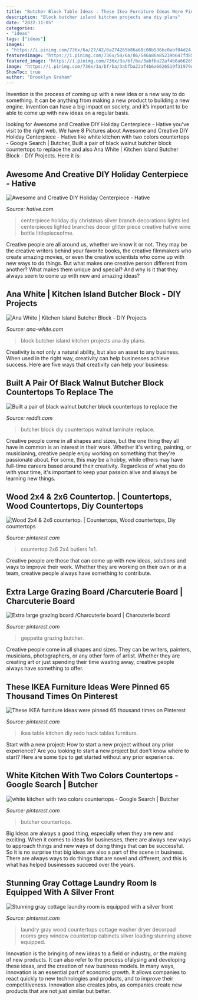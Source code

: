 ```yaml
---
title: "Butcher Block Table Ideas : These Ikea Furniture Ideas Were Pinned 65 Thousand Times On Pinterest"
description: "Block butcher island kitchen projects ana diy plans"
date: "2022-11-05"
categories:
- "ideas"
tags: ["ideas"]
images:
- "https://i.pinimg.com/736x/6a/27/42/6a274265b86a68c08b536bc0abf84d24.jpg"
featuredImage: "https://i.pinimg.com/736x/54/6a/86/546a86a85239b647fd854166e127d183.jpg"
featured_image: "https://i.pinimg.com/736x/3a/bf/ba/3abfba22af4b6a6626519f31979d80d6.jpg"
image: "https://i.pinimg.com/736x/3a/bf/ba/3abfba22af4b6a6626519f31979d80d6.jpg"
ShowToc: true
author: "Brooklyn Graham"
---
```



Invention is the process of coming up with a new idea or a new way to do something. It can be anything from making a new product to building a new engine. Invention can have a big impact on society, and it’s important to be able to come up with new ideas on a regular basis.

	

		
looking for Awesome and Creative DIY Holiday Centerpiece - Hative you've visit to the right web. We have 8 Pictures about Awesome and Creative DIY Holiday Centerpiece - Hative like white kitchen with two colors countertops - Google Search | Butcher, Built a pair of black walnut butcher block countertops to replace the and also Ana White | Kitchen Island Butcher Block - DIY Projects. Here it is:
		
    
## Awesome And Creative DIY Holiday Centerpiece - Hative

<img loading=lazy src="https://hative.com/wp-content/uploads/2015/11/diy-holiday-centerpiece/9-diy-holiday-centerpiece.jpg" onerror="this.onerror=null;this.src='https://tse2.mm.bing.net/th?id=OIP.x9rT-4rOCoIYgUIbyuByuQHaSf&amp;pid=15.1';" alt="Awesome and Creative DIY Holiday Centerpiece - Hative">

_Source: hative.com_

>centerpiece holiday diy christmas silver branch decorations lights led centerpieces lighted branches decor glitter piece creative hative wine bottle littlepieceofme. 

	

Creative people are all around us, whether we know it or not. They may be the creative writers behind your favorite books, the creative filmmakers who create amazing movies, or even the creative scientists who come up with new ways to do things. But what makes one creative person different from another? What makes them unique and special? And why is it that they always seem to come up with new and amazing ideas?

    
## Ana White | Kitchen Island Butcher Block - DIY Projects

<img loading=lazy src="http://www.ana-white.com/sites/default/files/3154837571_1385076232.JPG" onerror="this.onerror=null;this.src='https://tse4.mm.bing.net/th?id=OIP.oQFpZfcE7mO4nw-br8EkHwHaJ4&amp;pid=15.1';" alt="Ana White | Kitchen Island Butcher Block - DIY Projects">

_Source: ana-white.com_

>block butcher island kitchen projects ana diy plans. 

	

Creativity is not only a natural ability, but also an asset to any business. When used in the right way, creativity can help businesses achieve success. Here are five ways that creativity can help your business: 

    
## Built A Pair Of Black Walnut Butcher Block Countertops To Replace The

<img loading=lazy src="https://external-preview.redd.it/4fv41Twi_G182oQmxJUMkLIYaBicB6jspfuqSzZpsAc.jpg?auto=webp&amp;s=f8fe4bf832512387c2f619555cfaef6400f1ea25" onerror="this.onerror=null;this.src='https://tse3.mm.bing.net/th?id=OIP.1Y4Ny3wLk7ozSkRhGtTZRQHaJ4&amp;pid=15.1';" alt="Built a pair of black walnut butcher block countertops to replace the">

_Source: reddit.com_

>butcher block diy countertops walnut laminate replace. 

	

Creative people come in all shapes and sizes, but the one thing they all have in common is an interest in their work. Whether it's writing, painting, or musicianing, creative people enjoy working on something that they're passionate about. For some, this may be a hobby, while others may have full-time careers based around their creativity. Regardless of what you do with your time, it's important to keep your passion alive and always be learning new things.

    
## Wood 2x4 &amp; 2x6 Countertop. | Countertops, Wood Countertops, Diy Countertops

<img loading=lazy src="https://i.pinimg.com/736x/3a/bf/ba/3abfba22af4b6a6626519f31979d80d6.jpg" onerror="this.onerror=null;this.src='https://tse4.mm.bing.net/th?id=OIP.JA3gmQGEalZ7BRUMSZqPdgHaL3&amp;pid=15.1';" alt="Wood 2x4 &amp; 2x6 countertop. | Countertops, Wood countertops, Diy countertops">

_Source: pinterest.com_

>countertop 2x6 2x4 butlers 1x1. 

	

Creative people are those that can come up with new ideas, solutions and ways to improve their work. Whether they are working on their own or in a team, creative people always have something to contribute.

    
## Extra Large Grazing Board /Charcuterie Board | Charcuterie Board

<img loading=lazy src="https://i.pinimg.com/736x/99/5d/6d/995d6d0af78fb730f4b0df69e602c360.jpg" onerror="this.onerror=null;this.src='https://tse3.mm.bing.net/th?id=OIP.Pn0fAXzfD6TZl73NY436_wHaJ3&amp;pid=15.1';" alt="Extra large grazing board /Charcuterie board | Charcuterie board">

_Source: pinterest.com_

>geppetta grazing butcher. 

	

Creative people come in all shapes and sizes. They can be writers, painters, musicians, photographers, or any other form of artist. Whether they are creating art or just spending their time wasting away, creative people always have something to offer.

    
## These IKEA Furniture Ideas Were Pinned 65 Thousand Times On Pinterest

<img loading=lazy src="https://i.pinimg.com/736x/6a/27/42/6a274265b86a68c08b536bc0abf84d24.jpg" onerror="this.onerror=null;this.src='https://tse1.mm.bing.net/th?id=OIP.vKNvHYlh96d8N6P-PRU8hwHaJ3&amp;pid=15.1';" alt="These IKEA furniture ideas were pinned 65 thousand times on Pinterest">

_Source: pinterest.com_

>ikea table kitchen diy redo hack tables furniture. 

	

Start with a new project: How to start a new project without any prior experience?
Are you looking to start a new project but don't know where to start? Here are some tips to get started without any prior experience.

    
## White Kitchen With Two Colors Countertops - Google Search | Butcher

<img loading=lazy src="https://i.pinimg.com/736x/54/6a/86/546a86a85239b647fd854166e127d183.jpg" onerror="this.onerror=null;this.src='https://tse3.mm.bing.net/th?id=OIP.J_f5Ww7Z2q7zgcDpOMHJJQHaFi&amp;pid=15.1';" alt="white kitchen with two colors countertops - Google Search | Butcher">

_Source: pinterest.com_

>butcher countertops. 

	

Big Ideas are always a good thing, especially when they are new and exciting. When it comes to ideas for businesses, there are always new ways to approach things and new ways of doing things that can be successful. So it is no surprise that big ideas are also a part of the scene in business. There are always ways to do things that are novel and different, and this is what has helped businesses succeed over the years.

    
## Stunning Gray Cottage Laundry Room Is Equipped With A Silver Front

<img loading=lazy src="https://i.pinimg.com/736x/f3/47/53/f34753c16226c46fa3c8ff7a4daf1968--window-above-washer-and-dryer-gray-washer-and-dryer.jpg" onerror="this.onerror=null;this.src='https://tse4.mm.bing.net/th?id=OIP.bM_X2_juXKiHtx1GZwI4kQHaLH&amp;pid=15.1';" alt="Stunning gray cottage laundry room is equipped with a silver front">

_Source: pinterest.com_

>laundry gray wood countertops cottage washer dryer decorpad rooms grey window countertop cabinets silver loading stunning above equipped. 

	

Innovation is the bringing of new ideas to a field or industry, or the making of new products. It can also refer to the process ofalysing and developing these ideas, and the creation of new business models. In many ways, innovation is an essential part of economic growth. It allows companies to react quickly to new technologies and products, and to improve their competitiveness. Innovation also creates jobs, as companies create new products that are not just similar but better.

